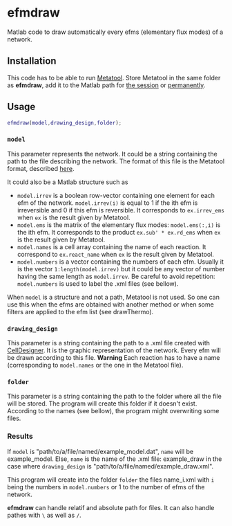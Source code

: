 # efmdraw
Matlab code to draw automatically every efms (elementary flux modes) of a network.

## Installation
This code has to be able to run [Metatool](http://pinguin.biologie.uni-jena.de/bioinformatik/networks/). Store Metatool in the same folder as **efmdraw**, add it to the Matlab path for [the session](http://fr.mathworks.com/help/matlab/ref/addpath.html) or [permanently](https://fr.mathworks.com/help/matlab/matlab_env/what-is-the-matlab-search-path.html).

## Usage
```MATLAB
efmdraw(model,drawing_design,folder);
```

### ```model```
This parameter represents the network. 
It could be a string containing the path to the file describing the network. The format of this file is the Metatool format, described [here](http://pinguin.biologie.uni-jena.de/bioinformatik/networks/metatool/metatool5.0/ecoli_networks.html).

It could also be a Matlab structure such as
* ```model.irrev``` is a boolean row-vector containing one element for each efm of the network. ```model.irrev(i)``` is equal to 1 if the ith efm is irreversible and 0 if this efm is reversible. It corresponds to ```ex.irrev_ems``` when ```ex``` is the result given by Metatool.
* ```model.ems``` is the matrix of the elementary flux modes: ```model.ems(:,i)``` is the ith efm. It corresponds to the product ```ex.sub' * ex.rd_ems``` when ```ex``` is the result given by Metatool.
* ```model.names``` is a cell array containing the name of each reaction. It correspond to ```ex.react_name``` when ```ex``` is the result given by Metatool.
* ```model.numbers``` is a vector containing the numbers of each efm. Usually it is the vector ```1:length(model.irrev)``` but it could be any vector of number having the same length as ```model.irrev```. Be careful to avoid repetition: ```model.numbers``` is used to label the .xml files (see bellow).

When ```model``` is a structure and not a path, Metatool is not used. So one can use this when the efms are obtained with another method or when some filters are applied to the efm list (see drawThermo).

### ```drawing_design```
This parameter is a string containing the path to a .xml file created with [CellDesigner](http://www.celldesigner.org/). It is the graphic representation of the network. Every efm will be drawn according to this file. **Warning** Each reaction has to have a name (corresponding to ```model.names``` or the one in the Metatool file).

### ```folder```
This parameter is a string containing the path to the folder where all the file will be stored. The program will create this folder if it doesn't exist. According to the names (see bellow), the program might overwriting some files.

### Results
If ```model``` is "path/to/a/file/named/example_model.dat", ```name``` will be example_model. Else, ```name``` is the name of the .xml file: example_draw in the case where ```drawing_design``` is "path/to/a/file/named/example_draw.xml".

This program will create into the folder ```folder``` the files name_i.xml with ```i``` being the numbers in ```model.numbers``` or 1 to the number of efms of the network.

**efmdraw** can handle relatif and absolute path for files. It can also handle pathes with ```\``` as well as ```/```.
